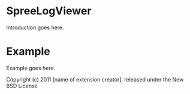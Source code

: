 SpreeLogViewer
==============

Introduction goes here.


Example
=======

Example goes here.


Copyright (c) 2011 [name of extension creator], released under the New BSD License
